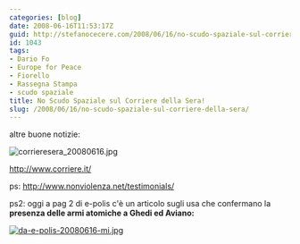 ```yaml
---
categories: [blog]
date: 2008-06-16T11:53:17Z
guid: http://stefanocecere.com/2008/06/16/no-scudo-spaziale-sul-corriere-della-sera/
id: 1043
tags:
- Dario Fo
- Europe for Peace
- Fiorello
- Rassegna Stampa
- scudo spaziale
title: No Scudo Spaziale sul Corriere della Sera!
slug: /2008/06/16/no-scudo-spaziale-sul-corriere-della-sera/
---
```


altre buone notizie:

![corrieresera_20080616.jpg](http://stefanocecere.com/wp-content/uploads/sites/3/2008/06/corrieresera_20080616.jpg)</p> 

http://www.corriere.it/</a>
  
ps: <http://www.nonviolenza.net/testimonials/>

ps2: oggi a pag 2 di e-polis c'è un articolo sugli usa che confermano la **presenza delle armi atomiche a Ghedi ed Aviano:**
  
[![da-e-polis-20080616-mi.jpg](http://stefanocecere.com/wp-content/uploads/sites/3/2008/06/da-e-polis-20080616-mi.jpg)](http://stefanocecere.com/wp-content/uploads/sites/3/2008/06/e-polis_20080616_mi.pdf "e-polis_20080616_mi.pdf")